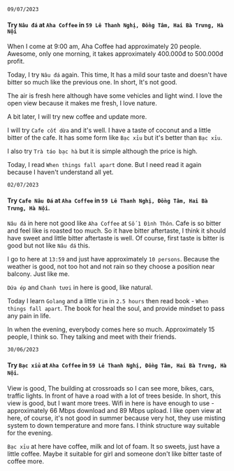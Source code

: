 `09/07/2023`
#### Try `Nâu đá` at `Aha Coffee` in `59 Lê Thanh Nghị, Đồng Tâm, Hai Bà Trưng, Hà Nội`

When I come at 9:00 am, Aha Coffee had approximately 20 people. Awesome, only one morning, it takes approximately 400.000đ to 500.000đ profit.

Today, I try `Nâu đá` again. This time, It has a mild sour taste and doesn't have bitter so much like the previous one. In short, It's not good.

The air is fresh here although have some vehicles and light wind. I love the open view because it makes me fresh, I love nature.

A bit later, I will try new coffee and update more.

I will try `Cafe cốt dừa` and it's well. I have a taste of coconut and a little bitter of the cafe. It has some form like `Bạc xỉu` but it's better than `Bạc xỉu`. 

I also try `Trà táo bạc hà` but it is simple although the price is high.

Today, I read `When things fall apart` done. But I need read it again because I haven't understand all yet.

`02/07/2023`

#### Try `Cafe Nâu Đá` at `Aha Coffee` in `59 Lê Thanh Nghị, Đồng Tâm, Hai Bà Trưng, Hà Nội`.

`Nâu đá` in here not good like `Aha Coffee` at `Số 1 Đình Thôn`. Cafe is so bitter and feel like is roasted too much. So it have bitter aftertaste, I think it should have sweet and little bitter aftertaste is well. Of course, first taste is bitter is good but not like `Nâu đá` this.

I go to here at `13:59` and just have approximately `10 persons`. Because the weather is good, not too hot and not rain so they choose a position near balcony. Just like me.

`Dứa ép` and `Chanh tươi` in here is good, like natural. 

Today I learn `Golang` and a little `Vim` in `2.5 hours` then read book - `When things fall apart`. The book for heal the soul, and provide mindset to pass any pain in life.

In when the evening, everybody comes here so much. Approximately 15 people, I think so. They talking and meet with their friends. 


`30/06/2023`

#### Try `Bạc xỉu` at `Aha Coffee` in `59 Lê Thanh Nghị, Đồng Tâm, Hai Bà Trưng, Hà Nội`.
  View is good, The building at crossroads so I can see more, bikes, cars, traffic lights. In front of have a road with a lot of trees beside. In short, this view is good, but I want more trees. Wifi in here is have enough to use - approximately 66 Mbps download and 89 Mbps upload. I like open view at here, of course, it's not good in summer because very hot, they use misting system to down temperature and more fans. I think structure way suitable for the evening.

  `Bạc xỉu` at here have coffee, milk and lot of foam. It so sweets, just have a little coffee. Maybe it suitable for girl and someone don't like bitter taste of coffee more. 
